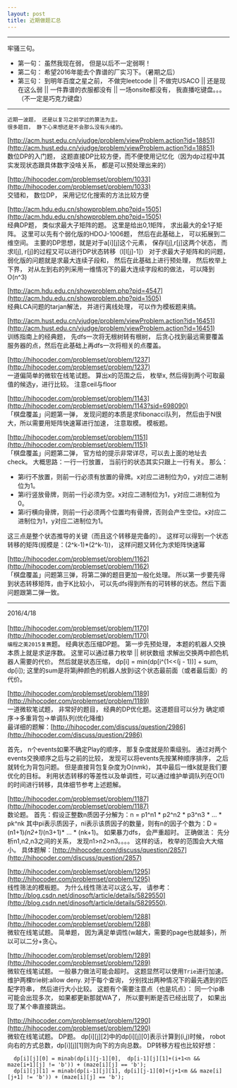 ```yaml
---
layout: post
title: 近期做题汇总
---
```


---
牢骚三句。

* 第一句： 虽然我现在弱， 但是以后不一定弱啊！
* 第二句： 希望2016年能去个靠谱的厂实习下。（暑期之后）
* 第三句： 到明年百度之星之前， 不做完leetcode || 不做完USACO || 还是现在这么弱 || 一件靠谱的衣服都没有 || 一场onsite都没有， 我直播吃键盘。。。（不一定是巧克力键盘）

---

```
近期一波题， 还是以复习之前学过的算法为主。
很多题目， 静下心来想还是不会那么没有头绪的。
```

[http://acm.hust.edu.cn/vjudge/problem/viewProblem.action?id=18851](http://acm.hust.edu.cn/vjudge/problem/viewProblem.action?id=18851)<br>
数位DP的入门题， 这题直接DP比较方便，而不便使用记忆化（因为dp过程中其实发现状态跟具体数字没啥关系， 都是可以预处理出来的）
<br>

[http://hihocoder.com/problemset/problem/1033](http://hihocoder.com/problemset/problem/1033)<br>
交错和， 数位DP， 采用记忆化搜索的方法比较方便
<br>

[http://acm.hdu.edu.cn/showproblem.php?pid=1505](http://acm.hdu.edu.cn/showproblem.php?pid=1505)<br>
经典DP题， 类似求最大子矩阵的题。 这里是给出0,1矩阵， 求出最大的全1子矩阵。 这里可以先有个弱化版的HDOJ-1006题， 然后在此基础上， 可以拓展到二维空间。 主要的DP思想，就是对于a[i][j]这个元素， 保存l[j],r[j]这两个状态， 而求l[j], r[j]的过程又可以进行DP状态转移（l[l[j]-1]）
对于求最大子矩阵和的问题， 弱化版的问题就是求最大连续子段和， 然后在此基础上进行预处理， 然后枚举上下界， 对从左到右的列采用一维情况下的最大连续字段和的做法， 可以降到O(n^3)
<br>

[http://acm.hdu.edu.cn/showproblem.php?pid=4547](http://acm.hdu.edu.cn/showproblem.php?pid=1505)<br>
经典LCA问题的tarjan解法， 并进行离线处理， 可以作为模板题来搞。
<br>

[http://acm.hust.edu.cn/vjudge/problem/viewProblem.action?id=16451](http://acm.hust.edu.cn/vjudge/problem/viewProblem.action?id=16451)<br>
训练指南上的经典题， 先dfs一次将无根树转有根树， 后贪心找到最远需要覆盖服务器的点，然后在此基础上再dfs一次将相关的点覆盖。 
<br>

[http://hihocoder.com/problemset/problem/1237](http://hihocoder.com/problemset/problem/1237)<br>
一道偏简单的微软在线笔试题。 算出x的范围之后， 枚举x, 然后得到两个可取最值的候选y，进行比较。 注意ceil与floor
<br>

[http://hihocoder.com/problemset/problem/1143](http://hihocoder.com/problemset/problem/1143?sid=698090)<br>
「棋盘覆盖」问题第一弹， 发现问题的本质是求fibonacci队列， 然后由于N很大，所以需要用矩阵快速幂进行加速， 注意取模。 模板题。
<br>

[http://hihocoder.com/problemset/problem/1151](http://hihocoder.com/problemset/problem/1151)<br>
「棋盘覆盖」问题第二弹， 官方给的提示非常详尽，可以去上面的地址去check。 大概思路：一行一行放置， 当前行的状态其实只跟上一行有关。 那么：

* 第i行不放置，则前一行必须有放置的骨牌。x对应二进制位为0，y对应二进制位为1。
* 第i行竖放骨牌，则前一行必须为空。x对应二进制位为1，y对应二进制位为0。
* 第i行横向骨牌，则前一行必须两个位置均有骨牌，否则会产生空位。x对应二进制位为1，y对应二进制位为1。

这三点是整个状态推导的关键（而且这个转移是完备的）。
这样可以得到一个状态转移的矩阵(规模是：(2^k-1)*(2^k-1))， 这样问题又转化为求矩阵快速幂
<br>

[http://hihocoder.com/problemset/problem/1162](http://hihocoder.com/problemset/problem/1162)<br>
「棋盘覆盖」问题第三弹，将第二弹的题目更加一般化处理。 所以第一步要先得到状态转移矩阵，由于K比较小， 可以先dfs得到所有的可转移的状态。然后下面问题跟第二弹一致。

---
2016/4/18
<br><br>
[http://hihocoder.com/problemset/problem/1170](http://hihocoder.com/problemset/problem/1170)<br>
`编程之美2015复赛`题。 经典状态压缩DP题。
第一步先预处理， 本题的机器人交换本质上就是求逆序数。 这里可以通过暴力枚举 || 树状数组 求解出交换两中颜色机器人需要的代价。 然后就是状态压缩， dp[i] = min(dp[i^(1<<(j - 1))] + sum, dp[i]);  这里的sum是将第j种颜色的机器人放到i这个状态最前面（或者最后面）的代价。
<br>


[http://hihocoder.com/problemset/problem/1189](http://hihocoder.com/problemset/problem/1189)<br>
一道微软笔试题， 非常好的题目， 经典的DP优化题。这道题目可以分为 确定顺序->多重背包->单调队列(优化降维)<br>
最详细的题解：[http://hihocoder.com/discuss/question/2986](http://hihocoder.com/discuss/question/2986)

首先， n个events如果不确定Play的顺序， 那复杂度就是阶乘级别。 通过对两个events交换顺序之后与之前的比较， 发现可以将events先按某种顺序排序， 之后就转化为背包问题。
但是直接背包复杂度为O(n*m*k)， 其中最后一维k就是我们要优化的目标。 利用状态转移的等差性以及单调性，可以通过维护单调队列在O(1)的时间进行转移，具体细节参考上述题解。
<br>

[http://hihocoder.com/problemset/problem/1187](http://hihocoder.com/problemset/problem/1187)<br>
数论题。 首先：假设正整数n质因子分解为：n = p1^n1 * p2^n2 * p3^n3 * ... * pk^nk
其中pi表示质因子，ni表示该质因子的数量，则有n的因子个数为：D = (n1+1)*(n2+1)*(n3+1)* ... * (nk+1)。 如果暴力dfs， 会严重超时。 正确做法： 先分析n1,n2,n3之间的关系， 发现n1>n2>n3。。。。
这样的话， 枚举的范围会大大缩小。
具体题解：[http://hihocoder.com/discuss/question/2857](http://hihocoder.com/discuss/question/2857)<br>

[http://hihocoder.com/problemset/problem/1295](http://hihocoder.com/problemset/problem/1295)<br>
线性筛法的模板题。 为什么线性筛法可以这么写， 请参考：[http://blog.csdn.net/dinosoft/article/details/5829550](http://blog.csdn.net/dinosoft/article/details/5829550). <br>

[http://hihocoder.com/problemset/problem/1288](http://hihocoder.com/problemset/problem/1288)<br>
微软在线笔试题。 简单题， 因为满足单调性(w越大，需要的page也就越多)，所以可以二分+贪心。<br>

[http://hihocoder.com/problemset/problem/1289](http://hihocoder.com/problemset/problem/1289)<br>
微软在线笔试题。 一般暴力做法可能会超时。 这题显然可以使用`Trie`进行加速。 维护两棵trie树:allow deny. 对于每个查询， 分别找出两种情况下的最先遇到的匹配字符串， 然后进行大小比较。 这题有个需要注意点（也是坑点）： 同一个ip串可能会出现多次， 如果都更新那就WA了， 所以要判断是否已经出现了， 如果出现了某个串直接跳出。
<br>

[http://hihocoder.com/problemset/problem/1290](http://hihocoder.com/problemset/problem/1290)<br>
微软在线笔试题。 DP题。 dp[i][j][2]中的dp[i][j][0]表示计算到(i,j)时候， robot向右的方式总数，dp[i][j][1]则为向下的方向总数。 DP转移方程也比较好想：

```
  dp[i][j][0] = minab(dp[i][j-1][0],  dp[i-1][j][1]+(i+1<n && maze[i+1][j] != 'b')) + (maze[i][j] == 'b');
  dp[i][j][1] = minab(dp[i-1][j][1], dp[i][j-1][0]+(j+1<m && maze[i][j+1] != 'b')) + (maze[i][j] == 'b');
```

<br>
